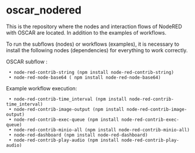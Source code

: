 # oscar_nodered
This is the repository where the nodes and interaction flows of NodeRED with OSCAR are located. In addition to the examples of workflows.

To run the subflows (nodes) or workflows (examples), it is necessary to install the following nodes (dependencies) for everything to work correctly.

OSCAR subflow :

     • node-red-contrib-string (npm install node-red-contrib-string)
     • node-red-node-base64 ( npm install node-red-node-base64)

Example workflow execution:
      
     • node-red-contrib-time_interval (npm install node-red-contrib-time_interval)
     • node-red-contrib-image-output (npm install node-red-contrib-image-output)
     • node-red-contrib-exec-queue (npm install node-red-contrib-exec-queue)
     • node-red-contrib-minio-all (npm install node-red-contrib-minio-all)
     • node-red-dashboard (npm install node-red-dashboard)
     • node-red-contrib-play-audio (npm install node-red-contrib-play-audio)
     
